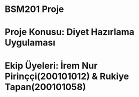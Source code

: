# BSM201 Proje
# Proje Konusu: Diyet Hazırlama Uygulaması
# Ekip Üyeleri: İrem Nur Pirinççi(200101012) & Rukiye Tapan(200101058)
